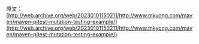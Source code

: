 原文：[http://web.archive.org/web/20230101150211/http://www.mkyong.com/maven/maven-pitest-mutation-testing-example/](http://web.archive.org/web/20230101150211/http://www.mkyong.com/maven/maven-pitest-mutation-testing-example/)